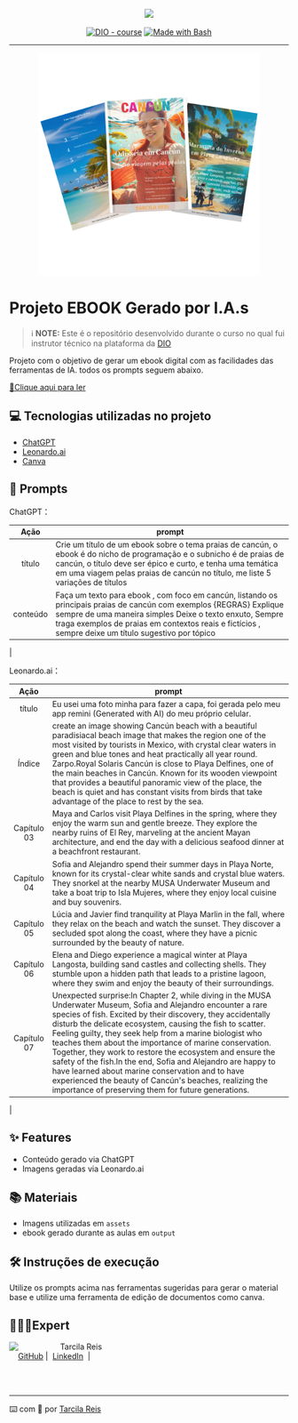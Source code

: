 <p align="center">
    <img width="100" src=".github/assets/banner.png">
</p>


<p align="center">
<a href="https://dio.me/"><img src="https://img.shields.io/badge/DIO-Course-28DA77?logo=youtube" alt="DIO - course"></a>
<a href="https://www.gnu.org/software/bash/" title="Go to Bash homepage"><img src="https://img.shields.io/badge/Prompt-Project-blue?logo=gnu-bash&amp;logoColor=white" alt="Made with Bash"></a></p>

-------


<p align="center">
<img 
    src="./assets/paginas.png"
    width="400"  
/>
</p>

# Projeto EBOOK Gerado por I.A.s


 > ℹ️ **NOTE:** Este é o repositório desenvolvido durante o curso no qual fui instrutor técnico na plataforma da [DIO](https://dio.me)

Projeto com o objetivo de gerar um ebook digital com as facilidades das ferramentas de IA. todos os prompts
seguem abaixo.

<a href="https://github.com/Tarsy26/prompts-recipe-to-create-a-ebook/blob/main/output/Odiss%C3%A9ia%20em%20Canc%C3%BAn.pdf" title="View PDF now"> 📕Clique aqui para ler</a>

## 💻 Tecnologias utilizadas no projeto

- [ChatGPT](https://chat.openai.com/) 
- [Leonardo.ai](https://leonardo.ai/)
- [Canva](https://www.canva.com/pt_br/)

## 🧠 Prompts


ChatGPT：

|   Ação   | prompt                                                                                                                                                                                                                                                                         |
| :------: | ------------------------------------------------------------------------------------------------------------------------------------------------------------------------------------------------------------------------------------------------------------------------------ |
|  título  |Crie um título de um ebook sobre o tema praias de cancún, o ebook é do nicho de programação e o subnicho é de praias de cancún, o título deve ser épico e curto, e tenha uma temática em uma viagem pelas praias de cancún no título, me liste 5 variações de títulos                                                       |
| conteúdo |Faça um texto para ebook , com foco em cancún, listando os principais praias de cancún com exemplos  {REGRAS} Explique sempre de uma maneira simples Deixe o texto enxuto, Sempre traga exemplos de praias em contextos reais e fictícios , sempre deixe um título sugestivo por tópico
 |


Leonardo.ai：

|  Ação  | prompt                                                                                 |
| :----: | -------------------------------------------------------------------------------------- |
| título | Eu usei uma foto minha para fazer a capa, foi gerada pelo meu app remini (Generated with AI) do meu próprio celular. | 
 | Índice | create an image showing Cancún beach with a beautiful paradisiacal beach image that makes the region one of the most visited by tourists in Mexico, with crystal clear waters in green and blue tones and heat practically all year round. Zarpo.Royal Solaris Cancún is close to Playa Delfines, one of the main beaches in Cancún. Known for its wooden viewpoint that provides a beautiful panoramic view of the place, the beach is quiet and has constant visits from birds that take advantage of the place to rest by the sea. |
  | Capítulo 03 | Maya and Carlos visit Playa Delfines in the spring, where they enjoy the warm sun and gentle breeze. They explore the nearby ruins of El Rey, marveling at the ancient Mayan architecture, and end the day with a delicious seafood dinner at a beachfront restaurant. |
   | Capítulo 04 |  Sofia and Alejandro spend their summer days in Playa Norte, known for its crystal-clear white sands and crystal blue waters. They snorkel at the nearby MUSA Underwater Museum and take a boat trip to Isla Mujeres, where they enjoy local cuisine and buy souvenirs. |
| Capítulo 05 | Lúcia and Javier find tranquility at Playa Marlin in the fall, where they relax on the beach and watch the sunset. They discover a secluded spot along the coast, where they have a picnic surrounded by the beauty of nature. |
 | Capítulo 06 | Elena and Diego experience a magical winter at Playa Langosta, building sand castles and collecting shells. They stumble upon a hidden path that leads to a pristine lagoon, where they swim and enjoy the beauty of their surroundings. |
 | Capítulo 07 |  Unexpected surprise:In Chapter 2, while diving in the MUSA Underwater Museum, Sofia and Alejandro encounter a rare species of fish. Excited by their discovery, they accidentally disturb the delicate ecosystem, causing the fish to scatter. Feeling guilty, they seek help from a marine biologist who teaches them about the importance of marine conservation. Together, they work to restore the ecosystem and ensure the safety of the fish.In the end, Sofia and Alejandro are happy to have learned about marine conservation and to have experienced the beauty of Cancún's beaches, realizing the importance of preserving them for future generations. |
 |  
    
## ✨ Features

- Conteúdo gerado via ChatGPT
- Imagens geradas via Leonardo.ai

## 📚 Materiais

- Imagens utilizadas em `assets`
- ebook gerado durante as aulas em `output`

## 🛠️ Instruções de execução

Utilize os prompts acima nas ferramentas sugeridas para gerar o material base e utilize uma ferramenta de edição de documentos como canva.

## 🧑🏼‍💻Expert

<p>
    <img 
      align=left 
      margin=10 
      width=80 
      src="https://avatars.githubusercontent.com/u/101786968?v=4"
    />
    <p>&nbsp&nbsp&nbspTarcila Reis<br>
    &nbsp&nbsp&nbsp
    <a href="https://github.com/Tarsy26">
    GitHub</a>&nbsp;|&nbsp;
    <a href="https://www.linkedin.com/in/tarcila-reis/">LinkedIn</a>
&nbsp;|&nbsp;
</p>
<br/><br/>
<p>

---

⌨️ com 💜 por [Tarcila Reis](https://github.com/Tarsy26)